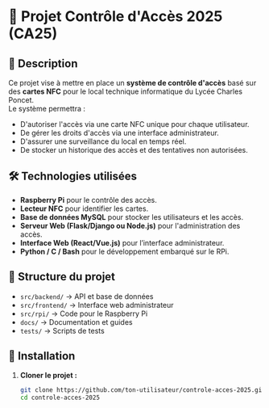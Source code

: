 # 🚀 Projet Contrôle d'Accès 2025 (CA25)

## 📌 Description
Ce projet vise à mettre en place un **système de contrôle d'accès** basé sur des **cartes NFC** pour le local technique informatique du Lycée Charles Poncet.  
Le système permettra :
- D'autoriser l'accès via une carte NFC unique pour chaque utilisateur.
- De gérer les droits d'accès via une interface administrateur.
- D'assurer une surveillance du local en temps réel.
- De stocker un historique des accès et des tentatives non autorisées.

## 🛠️ Technologies utilisées
- **Raspberry Pi** pour le contrôle des accès.
- **Lecteur NFC** pour identifier les cartes.
- **Base de données MySQL** pour stocker les utilisateurs et les accès.
- **Serveur Web (Flask/Django ou Node.js)** pour l'administration des accès.
- **Interface Web (React/Vue.js)** pour l’interface administrateur.
- **Python / C / Bash** pour le développement embarqué sur le RPi.

## 📂 Structure du projet
- `src/backend/` → API et base de données
- `src/frontend/` → Interface web administrateur
- `src/rpi/` → Code pour le Raspberry Pi
- `docs/` → Documentation et guides
- `tests/` → Scripts de tests

## 📝 Installation
1. **Cloner le projet :**
   ```bash
   git clone https://github.com/ton-utilisateur/controle-acces-2025.git
   cd controle-acces-2025
